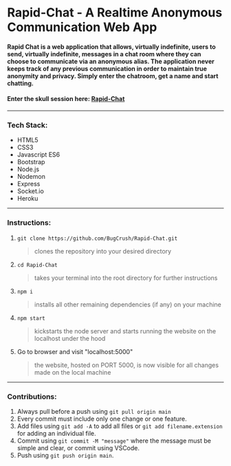 # Rapid-Chat - A Realtime Anonymous Communication Web App

#### Rapid Chat is a web application that allows, virtually indefinite, users to send, virtually indefinite, messages in a chat room where they can choose to communicate via an anonymous alias. The application never keeps track of any previous communication in order to maintain true anonymity and privacy. Simply enter the chatroom, get a name and start chatting.
#### Enter the skull session here: [Rapid-Chat](https://rapidchatapp.herokuapp.com/)
---
### Tech Stack:

* HTML5
* CSS3
* Javascript ES6
* Bootstrap
* Node.js
* Nodemon
* Express
* Socket.io
* Heroku
---
### Instructions:

1. `git clone https://github.com/BugCrush/Rapid-Chat.git`

    > clones the repository into your desired directory

2. `cd Rapid-Chat`

    > takes your terminal into the root directory for further instructions

3. `npm i`

    > installs all other remaining dependencies (if any) on your machine

4. `npm start`

    > kickstarts the node server and starts running the website on the localhost under the hood

5. Go to browser and visit "localhost:5000"

    > the website, hosted on PORT 5000, is now visible for all changes made on the local machine
---
### Contributions:

1. Always pull before a push using `git pull origin main`
2. Every commit must include only one change or one feature.
3. Add files using `git add -A` to add all files or `git add filename.extension` for adding an individual file.
4. Commit using `git commit -M "message"` where the message must be simple and clear, or commit using VSCode.
5. Push using `git push origin main`.
